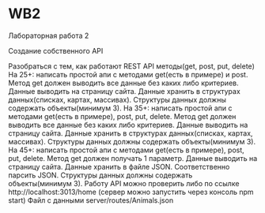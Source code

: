 # WB2
Лабораторная работа 2

Создание собственного API

Разобраться с тем, как работают REST API методы(get, post, put, delete)
На 25+: написать простой апи с методами get(есть в примере) и post. Метод get должен выводить все данные без каких либо критериев. Данные выводить на страницу сайта. Данные хранить в структурах данных(списках, картах, массивах). Структуры данных должны содержать объекты(минимум 3).
На 35+: написать простой апи с методами get(есть в примере), post, put, delete. Метод get должен выводить все данные без каких либо критериев. Данные выводить на страницу сайта. Данные хранить в структурах данных(списках, картах, массивах). Структуры данных должны содержать объекты(минимум 3).
На 45+: написать простой апи с методами get(есть в примере), post, put, delete. Метод get должен получать 1 параметр. Данные выводить на страницу сайта. Данные хранить в файле JSON. Соответственно парсить JSON. Структуры данных должны содержать объекты(минимум 3).
Работу API можно проверить либо по ссылке  http://localhost:3013/home (сервер можно запустить через консоль npm start)
Файл с данными server/routes/Animals.json
